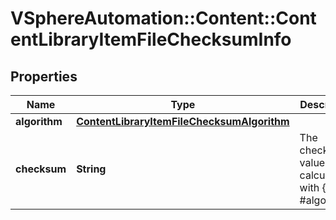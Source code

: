 # VSphereAutomation::Content::ContentLibraryItemFileChecksumInfo

## Properties
Name | Type | Description | Notes
------------ | ------------- | ------------- | -------------
**algorithm** | [**ContentLibraryItemFileChecksumAlgorithm**](ContentLibraryItemFileChecksumAlgorithm.md) |  | [optional] 
**checksum** | **String** | The checksum value calculated with {@link #algorithm}. | 



